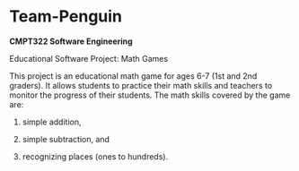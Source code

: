 # Team-Penguin
**CMPT322 Software Engineering**

Educational Software Project: Math Games

This project is an educational math game for ages 6-7 (1st and 2nd graders). It allows students to practice their math skills and teachers to monitor the progress of their students. The math skills covered by the game are:

1. simple addition,

2. simple subtraction, and

3. recognizing places (ones to hundreds).
